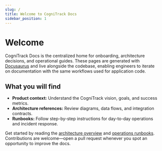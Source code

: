 ```yaml
---
slug: /
title: Welcome to CogniTrack Docs
sidebar_position: 1
---
```


# Welcome

CogniTrack Docs is the centralized home for onboarding, architecture decisions, and operational guides. These pages are generated with [Docusaurus](https://docusaurus.io/) and live alongside the codebase, enabling engineers to iterate on documentation with the same workflows used for application code.

## What you will find

- **Product context:** Understand the CogniTrack vision, goals, and success metrics.
- **Architecture references:** Review diagrams, data flows, and integration contracts.
- **Runbooks:** Follow step-by-step instructions for day-to-day operations and incident response.

Get started by reading the [architecture overview](architecture/overview.md) and [operations runbooks](operations/runbooks.md). Contributions are welcome—open a pull request whenever you spot an opportunity to improve the docs.
